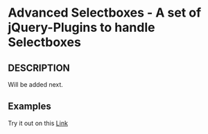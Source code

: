 Advanced Selectboxes - A set of jQuery-Plugins to handle Selectboxes
====================================================================

## DESCRIPTION

Will be added next.

## Examples

Try it out on this [Link](http://www.tgwnn.de/Useful_Things/selectboxes)